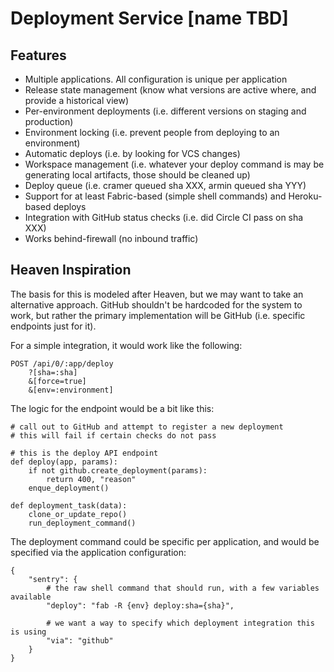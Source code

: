 # Deployment Service [name TBD]

## Features

- Multiple applications. All configuration is unique per application
- Release state management (know what versions are active where, and provide a historical view)
- Per-environment deployments (i.e. different versions on staging and production)
- Environment locking (i.e. prevent people from deploying to an environment)
- Automatic deploys (i.e. by looking for VCS changes)
- Workspace management (i.e. whatever your deploy command is may be generating local artifacts, those should be cleaned up)
- Deploy queue (i.e. cramer queued sha XXX, armin queued sha YYY)
- Support for at least Fabric-based (simple shell commands) and Heroku-based deploys
- Integration with GitHub status checks (i.e. did Circle CI pass on sha XXX)
- Works behind-firewall (no inbound traffic)

## Heaven Inspiration

The basis for this is modeled after Heaven, but we may want to take an alternative approach. GitHub shouldn't be hardcoded for the system to work, but rather the primary implementation will be GitHub (i.e. specific endpoints just for it).

For a simple integration, it would work like the following:

```
POST /api/0/:app/deploy
    ?[sha=:sha]
    &[force=true]
    &[env=:environment]
```

The logic for the endpoint would be a bit like this:

```
# call out to GitHub and attempt to register a new deployment
# this will fail if certain checks do not pass

# this is the deploy API endpoint
def deploy(app, params):
    if not github.create_deployment(params):
        return 400, "reason"
    enque_deployment()

def deployment_task(data):
    clone_or_update_repo()
    run_deployment_command()
```


The deployment command could be specific per application, and would be specified via the application configuration:

```
{
    "sentry": {
        # the raw shell command that should run, with a few variables available
        "deploy": "fab -R {env} deploy:sha={sha}",
        
        # we want a way to specify which deployment integration this is using
        "via": "github"
    }
}
```
